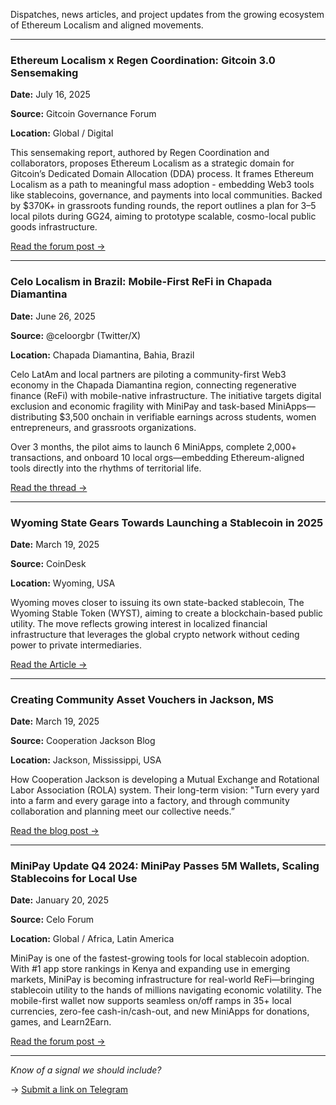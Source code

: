 Dispatches, news articles, and project updates from the growing ecosystem of Ethereum Localism and aligned movements.

---
### Ethereum Localism x Regen Coordination: Gitcoin 3.0 Sensemaking  

**Date:** July 16, 2025

**Source:** Gitcoin Governance Forum

**Location:** Global / Digital

This sensemaking report, authored by Regen Coordination and collaborators, proposes Ethereum Localism as a strategic domain for Gitcoin’s Dedicated Domain Allocation (DDA) process. It frames Ethereum Localism as a path to meaningful mass adoption - embedding Web3 tools like stablecoins, governance, and payments into local communities. Backed by $370K+ in grassroots funding rounds, the report outlines a plan for 3–5 local pilots during GG24, aiming to prototype scalable, cosmo-local public goods infrastructure.  

[Read the forum post →](https://gov.gitcoin.co/t/ethereum-localism-x-regen-coordination-gitcoin-3-0-sensemaking-report/21940)

---
### Celo Localism in Brazil: Mobile-First ReFi in Chapada Diamantina  

**Date:** June 26, 2025  

**Source:** @celoorgbr (Twitter/X)  

**Location:** Chapada Diamantina, Bahia, Brazil  

Celo LatAm and local partners are piloting a community-first Web3 economy in the Chapada Diamantina region, connecting regenerative finance (ReFi) with mobile-native infrastructure. The initiative targets digital exclusion and economic fragility with MiniPay and task-based MiniApps—distributing $3,500 onchain in verifiable earnings across students, women entrepreneurs, and grassroots organizations.  

Over 3 months, the pilot aims to launch 6 MiniApps, complete 2,000+ transactions, and onboard 10 local orgs—embedding Ethereum-aligned tools directly into the rhythms of territorial life.  

[Read the thread →](https://x.com/celoorgbr/status/1938147875067990330?s=46&t=pL8JEAGv2UTP16nVi8QnmQ)  

---
### Wyoming State Gears Towards Launching a Stablecoin in 2025  

**Date:** March 19, 2025

**Source:** CoinDesk  

**Location:** Wyoming, USA  

Wyoming moves closer to issuing its own state-backed stablecoin, The Wyoming Stable Token (WYST), aiming to create a blockchain-based public utility. The move reflects growing interest in localized financial infrastructure that leverages the global crypto network without ceding power to private intermediaries.  

[Read the Article →](https://www.coindesk.com/policy/2025/03/26/wyoming-state-gears-towards-launching-a-stablecoin-this-year)

---
### Creating Community Asset Vouchers in Jackson, MS  

**Date:** March 19, 2025

**Source:** Cooperation Jackson Blog

**Location:** Jackson, Mississippi, USA

How Cooperation Jackson is developing a Mutual Exchange and Rotational Labor Association (ROLA) system. Their long-term vision: "Turn every yard into a farm and every garage into a factory, and through community collaboration and planning meet our collective needs.”

[Read the blog post →](https://cooperationjackson.org/blog/creatingcommunityassetvouchersinjacksonms)

---
### MiniPay Update Q4 2024: MiniPay Passes 5M Wallets, Scaling Stablecoins for Local Use  

**Date:** January 20, 2025

**Source:** Celo Forum

**Location:** Global / Africa, Latin America  

MiniPay is one of the fastest-growing tools for local stablecoin adoption. With #1 app store rankings in Kenya and expanding use in emerging markets, MiniPay is becoming infrastructure for real-world ReFi—bringing stablecoin utility to the hands of millions navigating economic volatility. The mobile-first wallet now supports seamless on/off ramps in 35+ local currencies, zero-fee cash-in/cash-out, and new MiniApps for donations, games, and Learn2Earn. 

[Read the forum post →](https://forum.celo.org/t/minipay-update-q4-2024/10035)  

---

_Know of a signal we should include?_  

→ [Submit a link on Telegram](https://t.me/+5Enk4J4d98MyMDkx)